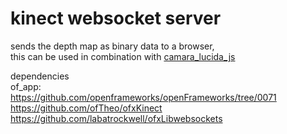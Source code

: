 kinect websocket server
=======================

sends the depth map as binary data to a browser,  
this can be used in combination with [camara_lucida_js](https://github.com/chparsons/camara_lucida_js)  

dependencies  
of_app:  
https://github.com/openframeworks/openFrameworks/tree/0071  
https://github.com/ofTheo/ofxKinect  
https://github.com/labatrockwell/ofxLibwebsockets  

